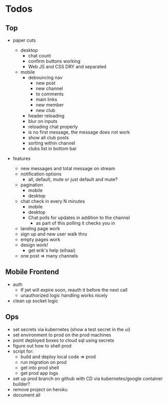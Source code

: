 # Todos

## Top
- paper cuts
  - desktop
    - chat count
    - confirm buttons working
    - Web JS and CSS DRY and separated
  - mobile
    - debouncing nav
      - new post
      - new channel
      - to comments
      - main links
      - new member
      - new club
    - header reloading
    - blur on inputs
    - reloading chat properly
    - is no first message, the message
      does not work
    - show all club posts
    - sorting within channel
    - clubs list in bottom bar

- features
  - new messages and total message on stream
  - notification options
    - all, default, mute
      or just default and mute?
  - pagination
    - mobile
    - desktop
  - chat check in every N minutes
    - mobile
    - desktop
    - Chat polls for updates in addition to
      the channel
      - as part of this polling it checks you in
  - landing page work
  - sign up and new user walk thru
  - empty pages work
  - design work!
    - get erik's help (eihaai)
  - one post => many channels

## Mobile Frontend
  - auth
    - If jwt will expire soon, reauth it before the next call
    - unauthorized logic handling works nicely
  - clean up socket logic

## Ops
- set secrets via kubernetes (show a test secret in the ui)
- set environment to prod on the prod machines
- point deployed boxes to cloud sql using secrets
- figure out how to shell prod
- script for:
  - build and deploy local code => prod
  - run migration on prod
  - get into prod shell
  - get prod app logs
- set up prod branch on github with CD via
  kubernetes/google container builder?
- remove project on heroku
- document all
